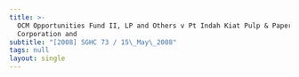 ```yaml
---
title: >-
  OCM Opportunities Fund II, LP and Others v Pt Indah Kiat Pulp & Paper
  Corporation and
subtitle: "[2008] SGHC 73 / 15\_May\_2008"
tags: null
layout: single
---
```


